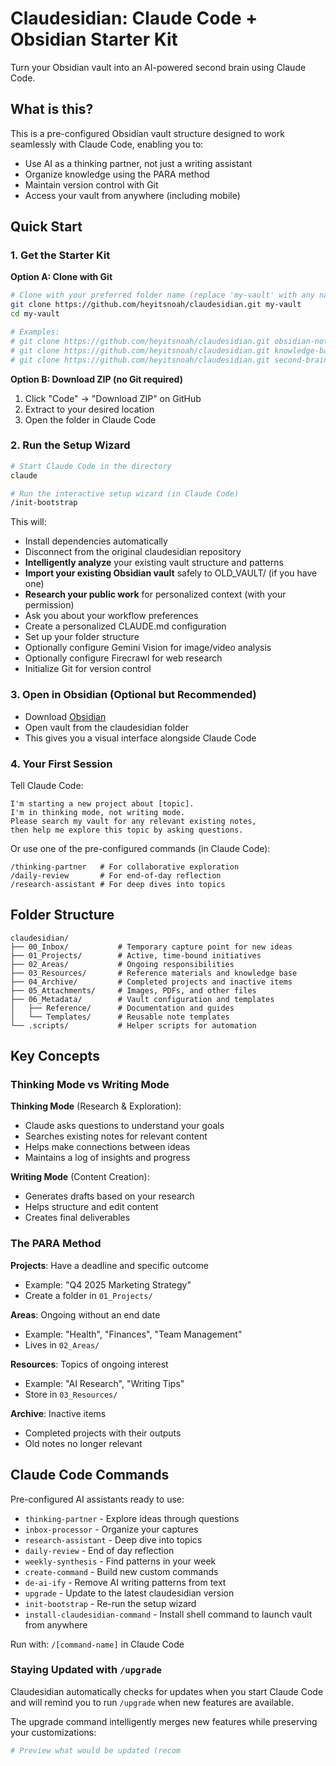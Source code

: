 # Claudesidian: Claude Code + Obsidian Starter Kit

Turn your Obsidian vault into an AI-powered second brain using Claude Code.

## What is this?

This is a pre-configured Obsidian vault structure designed to work seamlessly
with Claude Code, enabling you to:

- Use AI as a thinking partner, not just a writing assistant
- Organize knowledge using the PARA method
- Maintain version control with Git
- Access your vault from anywhere (including mobile)

## Quick Start

### 1. Get the Starter Kit

**Option A: Clone with Git**

```bash
# Clone with your preferred folder name (replace 'my-vault' with any name you like)
git clone https://github.com/heyitsnoah/claudesidian.git my-vault
cd my-vault

# Examples:
# git clone https://github.com/heyitsnoah/claudesidian.git obsidian-notes
# git clone https://github.com/heyitsnoah/claudesidian.git knowledge-base
# git clone https://github.com/heyitsnoah/claudesidian.git second-brain
```

**Option B: Download ZIP (no Git required)**

1. Click "Code" → "Download ZIP" on GitHub
2. Extract to your desired location
3. Open the folder in Claude Code

### 2. Run the Setup Wizard

```bash
# Start Claude Code in the directory
claude

# Run the interactive setup wizard (in Claude Code)
/init-bootstrap
```

This will:

- Install dependencies automatically
- Disconnect from the original claudesidian repository
- **Intelligently analyze** your existing vault structure and patterns
- **Import your existing Obsidian vault** safely to OLD_VAULT/ (if you have one)
- **Research your public work** for personalized context (with your permission)
- Ask you about your workflow preferences
- Create a personalized CLAUDE.md configuration
- Set up your folder structure
- Optionally configure Gemini Vision for image/video analysis
- Optionally configure Firecrawl for web research
- Initialize Git for version control

### 3. Open in Obsidian (Optional but Recommended)

- Download [Obsidian](https://obsidian.md)
- Open vault from the claudesidian folder
- This gives you a visual interface alongside Claude Code

### 4. Your First Session

Tell Claude Code:

```
I'm starting a new project about [topic].
I'm in thinking mode, not writing mode.
Please search my vault for any relevant existing notes,
then help me explore this topic by asking questions.
```

Or use one of the pre-configured commands (in Claude Code):

```
/thinking-partner   # For collaborative exploration
/daily-review       # For end-of-day reflection
/research-assistant # For deep dives into topics
```

## Folder Structure

```
claudesidian/
├── 00_Inbox/           # Temporary capture point for new ideas
├── 01_Projects/        # Active, time-bound initiatives
├── 02_Areas/           # Ongoing responsibilities
├── 03_Resources/       # Reference materials and knowledge base
├── 04_Archive/         # Completed projects and inactive items
├── 05_Attachments/     # Images, PDFs, and other files
├── 06_Metadata/        # Vault configuration and templates
│   ├── Reference/      # Documentation and guides
│   └── Templates/      # Reusable note templates
└── .scripts/           # Helper scripts for automation
```

## Key Concepts

### Thinking Mode vs Writing Mode

**Thinking Mode** (Research & Exploration):

- Claude asks questions to understand your goals
- Searches existing notes for relevant content
- Helps make connections between ideas
- Maintains a log of insights and progress

**Writing Mode** (Content Creation):

- Generates drafts based on your research
- Helps structure and edit content
- Creates final deliverables

### The PARA Method

**Projects**: Have a deadline and specific outcome

- Example: "Q4 2025 Marketing Strategy"
- Create a folder in `01_Projects/`

**Areas**: Ongoing without an end date

- Example: "Health", "Finances", "Team Management"
- Lives in `02_Areas/`

**Resources**: Topics of ongoing interest

- Example: "AI Research", "Writing Tips"
- Store in `03_Resources/`

**Archive**: Inactive items

- Completed projects with their outputs
- Old notes no longer relevant

## Claude Code Commands

Pre-configured AI assistants ready to use:

- `thinking-partner` - Explore ideas through questions
- `inbox-processor` - Organize your captures
- `research-assistant` - Deep dive into topics
- `daily-review` - End of day reflection
- `weekly-synthesis` - Find patterns in your week
- `create-command` - Build new custom commands
- `de-ai-ify` - Remove AI writing patterns from text
- `upgrade` - Update to the latest claudesidian version
- `init-bootstrap` - Re-run the setup wizard
- `install-claudesidian-command` - Install shell command to launch vault from
  anywhere

Run with: `/[command-name]` in Claude Code

### Staying Updated with `/upgrade`

Claudesidian automatically checks for updates when you start Claude Code and
will remind you to run `/upgrade` when new features are available.

The upgrade command intelligently merges new features while preserving your
customizations:

```bash
# Preview what would be updated (recom
